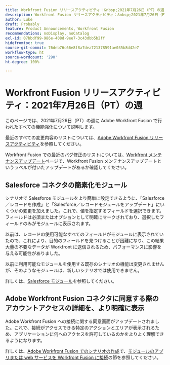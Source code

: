 ```yaml
---
title: Workfront Fusion リリースアクティビティ：&nbsp;2021年7月26日（PT）の週
description: Workfront Fusion リリースアクティビティ：&nbsp;2021年7月26日（PT）の週
author: Luke
draft: Probably
feature: Product Announcements, Workfront Fusion
recommendations: noDisplay, noCatalog
exl-id: 07bbdf99-986e-408d-9ee7-3c43dbb5b2ff
hidefromtoc: true
source-git-commit: 76deb76c66e8f8a7dea721378591ae035b8d42e7
workflow-type: ht
source-wordcount: '290'
ht-degree: 100%

---
```


# Workfront Fusion リリースアクティビティ：2021年7月26日（PT）の週

このページでは、2021年7月26日（PT）の週に Adobe Workfront Fusion で行われたすべての機能強化について説明します。

最近のすべての変更内容のリストについては、[Adobe Workfront Fusion リリースアクティビティ](../../../product-announcements/product-releases/fusion-release-activity/fusion-release-activity.md)を参照してください。

Workfront Fusion での最近のバグ修正のリストについては、[Workfront メンテナンスアップデート](https://experienceleague.adobe.com/docs/workfront-known-issues/releases/current-updates.html?lang=ja)ページで、Workfront Fusion メンテナンスアップデートというラベルが付いたアップデートがあるか確認してください。

## Salesforce コネクタの簡素化モジュール

シナリオで Salesforce モジュールをより簡単に設定できるように、「Salesforce／レコードを作成」と「Salesforce／レコードモジュールをアップデート」にいくつかの変更を加えました。これで、値を指定するフィールドを選択できます。フィールドは必須またはオプションとして明確にマークされており、選択したフィールドのみがモジュールに表示されます。

以前は、レコードの使用可能なすべてのフィールドがモジュールに表示されていたので、これにより、目的のフィールドを見つけることが困難になり、この結果大量の不要なデータが Workfront に送信されるため、パフォーマンスに影響を与える可能性がありました。

以前に利用可能なモジュールを使用する既存のシナリオの機能は変更されませんが、そのようなモジュールは、新しいシナリオでは使用できません。

詳しくは、[Salesforce モジュール](../../../workfront-fusion/apps-and-their-modules/salesforce-modules.md)を参照してください。

## Adobe Workfront Fusion コネクタに同意する際のアカウントアクセスの詳細を、より明確に表示

Adobe Workfront Fusion への接続に関する同意画面がアップデートされました。これで、接続がアクセスできる特定のアクションとエリアが表示されるため、アプリケーションに何へのアクセスを許可しているのかをよりよく理解できるようになります。

詳しくは、[Adobe Workfront Fusion でのシナリオの作成](../../../workfront-fusion/scenarios/create-a-scenario.md)で、[モジュールのアプリまたは web サービスを Workfront Fusion に接続](../../../workfront-fusion/scenarios/create-a-scenario.md#connect)の節を参照してください。

